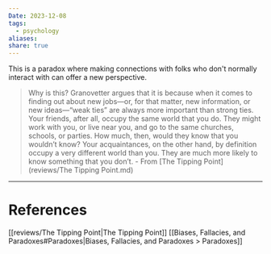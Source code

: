 ```yaml
---
Date: 2023-12-08
tags:
  - psychology
aliases: 
share: true
---
```


This is a paradox where making connections with folks who don't normally interact with can offer a new perspective. 

> Why is this? Granovetter argues that it is because when it comes to finding out about new jobs—or, for that matter, new information, or new ideas—“weak ties” are always more important than strong ties. Your friends, after all, occupy the same world that you do. They might work with you, or live near you, and go to the same churches, schools, or parties. How much, then, would they know that you wouldn’t know? Your acquaintances, on the other hand, by definition occupy a very different world than you. They are much more likely to know something that you don’t. - From [The Tipping Point](reviews/The Tipping Point.md)

---
# References
[[reviews/The Tipping Point|The Tipping Point]]
[[Biases, Fallacies, and Paradoxes#Paradoxes|Biases, Fallacies, and Paradoxes > Paradoxes]]